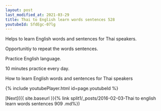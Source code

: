 ```yaml
---
layout: post
last_modified_at: 2021-03-29
title: Thai to English learn words sentences 528 
youtubeId: SfdEgc-07lg
---
```

 
 
Helps to learn English words and sentences for Thai speakers.

Opportunitiy to repeat the words sentences. 

Practice English language. 
 
10 minutes practice every day. 
 
How to learn English words and sentences for Thai speakers 
 
{% include youtubePlayer.html id=page.youtubeId %}
 
 
[Next]({{ site.baseurl }}{% link  split1/_posts/2016-02-03-Thai to english learn words sentences 909 .md%})
 
